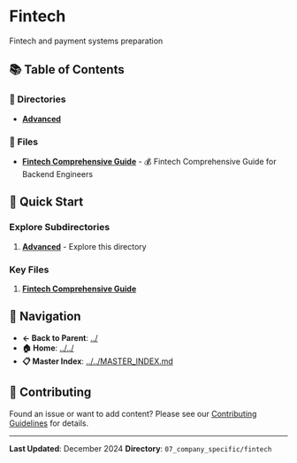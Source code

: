 # Fintech

Fintech and payment systems preparation

## 📚 Table of Contents

### 📁 Directories

- **[Advanced](advanced/)**

### 📄 Files

- **[Fintech Comprehensive Guide](fintech_comprehensive_guide.md)** - 💰 Fintech Comprehensive Guide for Backend Engineers

## 🚀 Quick Start

### Explore Subdirectories
1. **[Advanced](advanced/)** - Explore this directory

### Key Files
1. **[Fintech Comprehensive Guide](fintech_comprehensive_guide.md)**

## 🔗 Navigation

- **← Back to Parent**: [../](../)
- **🏠 Home**: [../../](../..)
- **📋 Master Index**: [../../MASTER_INDEX.md](../..MASTER_INDEX.md)

## 🤝 Contributing

Found an issue or want to add content? Please see our [Contributing Guidelines](../../CONTRIBUTING.md) for details.

---

**Last Updated**: December 2024
**Directory**: `07_company_specific/fintech`
